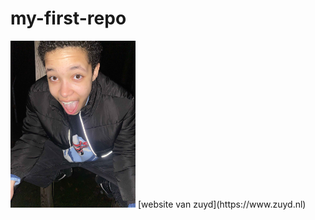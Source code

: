 # my-first-repo
<img src="jada.jpg" alt="jada" width="200">
[website van zuyd](https://www.zuyd.nl)
